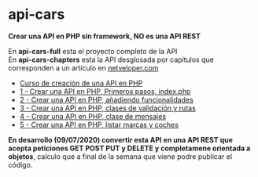 # api-cars
<b>Crear una API en PHP sin framework, NO es una API REST</b>

En <b>api-cars-full</b> esta el proyecto completo de la API<br>
En <b>api-cars-chapters</b> esta la API desglosada por capítulos que corresponden a un artículo en <a href="https://netveloper.com">netveloper.com</a>

<ul>
<li><a href="https://www.netveloper.com/curso-de-creacion-de-una-api-en-php" target=_blank>Curso de creación de una API en PHP</a>
<li><a href="https://www.netveloper.com//crear-una-api-en-php-primeros-pasos-index.php" target=_blank>1 - Crear una API en PHP, Primeros pasos, index.php</a>
<li><a href="https://www.netveloper.com//crear-una-api-en-php-añadiendo-funcionalidades" target=_blank>2 - Crear una API en PHP, añadiendo funcionalidades</a>
<li><a href="https://www.netveloper.com//crear-una-api-en-php-clases-de-validacion-y-rutas" target=_blank>3 - Crear una API en PHP, clases de validación y rutas</a>
<li><a href="https://www.netveloper.com//crear-una-api-en-php-clase-de-mensajes" target=_blank>4 - Crear una API en PHP, clase de mensajes</a>
<li><a href="https://www.netveloper.com//crear-una-api-en-php-listar-marcas-y-coches" target=_blank>5 - Crear una API en PHP, listar marcas y coches</a>
</ul>


<b>En desarrollo (09/07/2020) convertir esta API en una API REST que acepta peticiones GET POST PUT y DELETE y completamene orientada a objetos</b>, calculo que a final de la semana que viene podre publicar el código.
